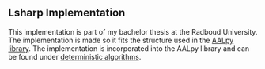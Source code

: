 ## Lsharp Implementation
This implementation is part of my bachelor thesis at the Radboud University.
The implementation is made so it fits the structure used in the [AALpy library](https://github.com/DES-Lab/AALpy). 
The implementation is incorporated into the AALpy library and can be found under [deterministic algorithms](https://github.com/DES-Lab/AALpy/tree/master/aalpy/learning_algs/deterministic).
